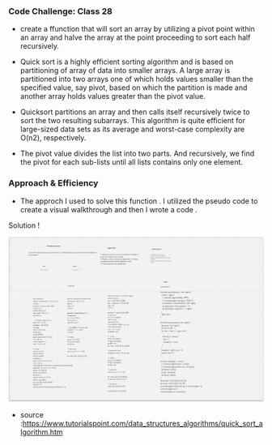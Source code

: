 
### Code Challenge: Class 28


 - create a ffunction that will sort an array by utilizing a pivot point within an array and halve the array at the point proceeding to sort each half recursively.

- Quick sort is a highly efficient sorting algorithm and is based on partitioning of array of data into smaller arrays. A large array is partitioned into two arrays one of which holds values smaller than the specified value, say pivot, based on which the partition is made and another array holds values greater than the pivot value.

- Quicksort partitions an array and then calls itself recursively twice to sort the two resulting subarrays. This algorithm is quite efficient for large-sized data sets as its average and worst-case complexity are O(n2), respectively.


- The pivot value divides the list into two parts. And recursively, we find the pivot for each sub-lists until all lists contains only one element.

 ### Approach & Efficiency 
  - The approch I used to solve this function . I utilized the pseudo code to create a visual walkthrough and then I wrote a code . 

  Solution !

  ![WhiteBoard](../assets/Quicksort.png)

  - source :https://www.tutorialspoint.com/data_structures_algorithms/quick_sort_algorithm.htm

